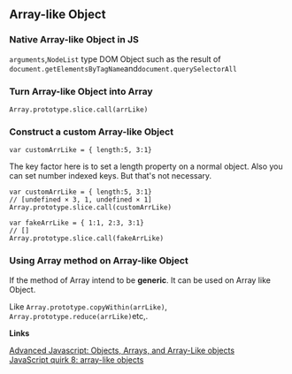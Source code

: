 ## Array-like Object

### Native Array-like Object in JS

`arguments`,`NodeList` type DOM Object such as the result of `document.getElementsByTagName`and`document.querySelectorAll`

### Turn Array-like Object into Array

`Array.prototype.slice.call(arrLike)`

### Construct a custom Array-like Object

```
var customArrLike = { length:5, 3:1}
```
The key factor here is to set a length property on a normal object. Also you can set number indexed keys. But that's not necessary.

```
var customArrLike = { length:5, 3:1}
// [undefined × 3, 1, undefined × 1]
Array.prototype.slice.call(customArrLike)

var fakeArrLike = { 1:1, 2:3, 3:1}
// []
Array.prototype.slice.call(fakeArrLike)
```
### Using Array method on Array-like Object

If the method of Array intend to be **generic**. It can be used on Array like Object. 

Like `Array.prototype.copyWithin(arrLike)`, `Array.prototype.reduce(arrLike)`etc,.

**Links**

[Advanced Javascript: Objects, Arrays, and Array-Like objects](http://www.nfriedly.com/techblog/2009/06/advanced-javascript-objects-arrays-and-array-like-objects/)  
[JavaScript quirk 8: array-like objects](http://www.2ality.com/2013/05/quirk-array-like-objects.html)